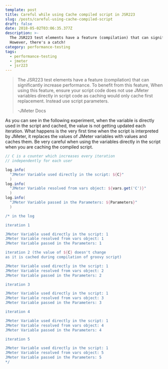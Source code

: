 ```yaml
---
template: post
title: Careful while using Cache compiled script in JSR223
slug: /posts/careful-using-cache-compiled-script
draft: false
date: 2018-05-02T03:06:35.377Z
description: >-
  The JSR223 test elements have a feature (compilation) that can significantly increase performance. 
  However, there's a catch!
category: performance-testing
tags:
  - performance-testing
  - jmeter
  - jsr223
---
```

> The JSR223 test elements have a feature (compilation) that can significantly increase performance. To benefit from this feature, When using this feature, ensure your script code does not use JMeter variables directly in script code as caching would only cache first replacement. Instead use script parameters.
>
>-JMeter Docs

As you can see in the following experiment, when the variable is directly used in the script and cached, the value is not getting updated each iteration. What happens is the very first time when the script is interpreted by JMeter, it replaces the values of JMeter variables with values and caches them. Be very careful when using the variables directly in the script when you are caching the compiled script.

```groovy
// C is a counter which increases every iteration 
// independently for each user

log.info(
  "JMeter Variable used directly in the script: ${C}"
  )
log.info(
  "JMeter Variable resolved from vars object: ${vars.get('C')}"
  )
log.info(
  "JMeter Variable passed in the Parameters: ${Parameters}"
  )

/* in the log

iteration 1

JMeter Variable used directly in the script: 1
JMeter Variable resolved from vars object: 1
JMeter Variable passed in the Parameters: 1

iteration 2 (the value of ${C} doesn't change 
as it is cached during compilation of groovy script)

JMeter Variable used directly in the script: 1
JMeter Variable resolved from vars object: 2
JMeter Variable passed in the Parameters: 2

iteration 3

JMeter Variable used directly in the script: 1
JMeter Variable resolved from vars object: 3
JMeter Variable passed in the Parameters: 3

iteration 4

JMeter Variable used directly in the script: 1
JMeter Variable resolved from vars object: 4
JMeter Variable passed in the Parameters: 4

iteration 5

JMeter Variable used directly in the script: 1
JMeter Variable resolved from vars object: 5
JMeter Variable passed in the Parameters: 5
*/
```